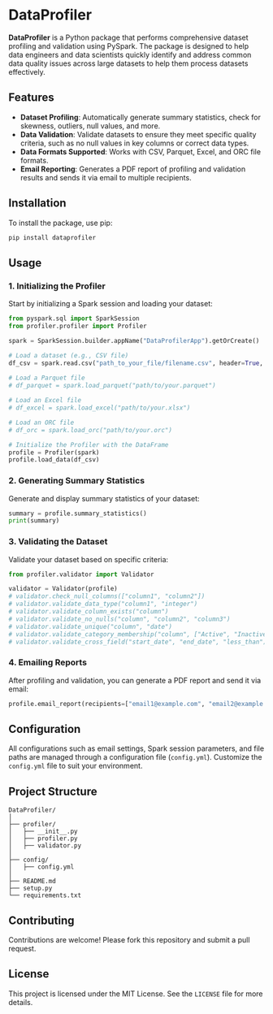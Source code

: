 # DataProfiler

**DataProfiler** is a Python package that performs comprehensive dataset profiling and validation using PySpark. The package is designed to help data engineers and data scientists quickly identify and address common data quality issues across large datasets to help them process datasets effectively.

## Features

- **Dataset Profiling**: Automatically generate summary statistics, check for skewness, outliers, null values, and more.
- **Data Validation**: Validate datasets to ensure they meet specific quality criteria, such as no null values in key columns or correct data types.
- **Data Formats Supported**: Works with CSV, Parquet, Excel, and ORC file formats.
- **Email Reporting**: Generates a PDF report of profiling and validation results and sends it via email to multiple recipients.

## Installation

To install the package, use pip:

```bash
pip install dataprofiler
```

## Usage

### 1. Initializing the Profiler

Start by initializing a Spark session and loading your dataset:

```python
from pyspark.sql import SparkSession
from profiler.profiler import Profiler

spark = SparkSession.builder.appName("DataProfilerApp").getOrCreate()

# Load a dataset (e.g., CSV file)
df_csv = spark.read.csv("path_to_your_file/filename.csv", header=True, inferSchema=True)
 
# Load a Parquet file
# df_parquet = spark.load_parquet("path/to/your.parquet")

# Load an Excel file
# df_excel = spark.load_excel("path/to/your.xlsx")

# Load an ORC file
# df_orc = spark.load_orc("path/to/your.orc")

# Initialize the Profiler with the DataFrame
profile = Profiler(spark)
profile.load_data(df_csv)
```

### 2. Generating Summary Statistics

Generate and display summary statistics of your dataset:

```python
summary = profile.summary_statistics()
print(summary)
```

### 3. Validating the Dataset

Validate your dataset based on specific criteria:

```python
from profiler.validator import Validator

validator = Validator(profile)
# validator.check_null_columns(["column1", "column2"])
# validator.validate_data_type("column1", "integer")
# validator.validate_column_exists("column")
# validator.validate_no_nulls("column", "column2", "column3")
# validator.validate_unique("column", "date")
# validator.validate_category_membership("column", ["Active", "Inactive", "Pending"])
# validator.validate_cross_field("start_date", "end_date", "less_than")

```

### 4. Emailing Reports

After profiling and validation, you can generate a PDF report and send it via email:

```python
profile.email_report(recipients=["email1@example.com", "email2@example.com"])
```

## Configuration

All configurations such as email settings, Spark session parameters, and file paths are managed through a configuration file (`config.yml`). Customize the `config.yml` file to suit your environment.

## Project Structure

```
DataProfiler/
│
├── profiler/
│   ├── __init__.py
│   ├── profiler.py
│   ├── validator.py
│
├── config/
│   ├── config.yml
│
├── README.md
├── setup.py
└── requirements.txt
```

## Contributing

Contributions are welcome! Please fork this repository and submit a pull request.

## License

This project is licensed under the MIT License. See the `LICENSE` file for more details.
